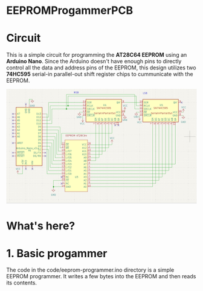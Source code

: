 # EEPROMProgammerPCB


# Circuit
This is a simple circuit for programming the **AT28C64 EEPROM** using an **Arduino Nano**. Since the Arduino doesn't have enough pins to directly control all the data and address pins of the EEPROM, this design utilizes two **74HC595** serial-in parallel-out shift register chips to cummunicate with the EEPROM.

<img src="schematic/schematic.png" style="max-width:100%; height:auto;" />

# What's here?

# 1. Basic progammer
The code in the code/eeprom-programmer.ino directory is a simple EEPROM programmer. It writes a few bytes into the EEPROM and then reads its contents.
